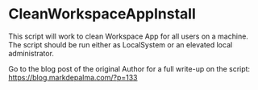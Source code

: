 # CleanWorkspaceAppInstall

This script will work to clean Workspace App for all users on a machine. The script should be run either as LocalSystem or an elevated local administrator.

Go to the blog post of the original Author for a full write-up on the script: https://blog.markdepalma.com/?p=133
